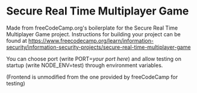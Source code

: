 # Secure Real Time Multiplayer Game

Made from freeCodeCamp.org's boilerplate for the Secure Real Time Multiplayer Game project. Instructions for building your project can be found at https://www.freecodecamp.org/learn/information-security/information-security-projects/secure-real-time-multiplayer-game

You can choose port (write PORT=*your port here*) and allow testing on startup (write NODE_ENV=test) through environment variables.

(Frontend is unmodified from the one provided by freeCodeCamp for testing)
